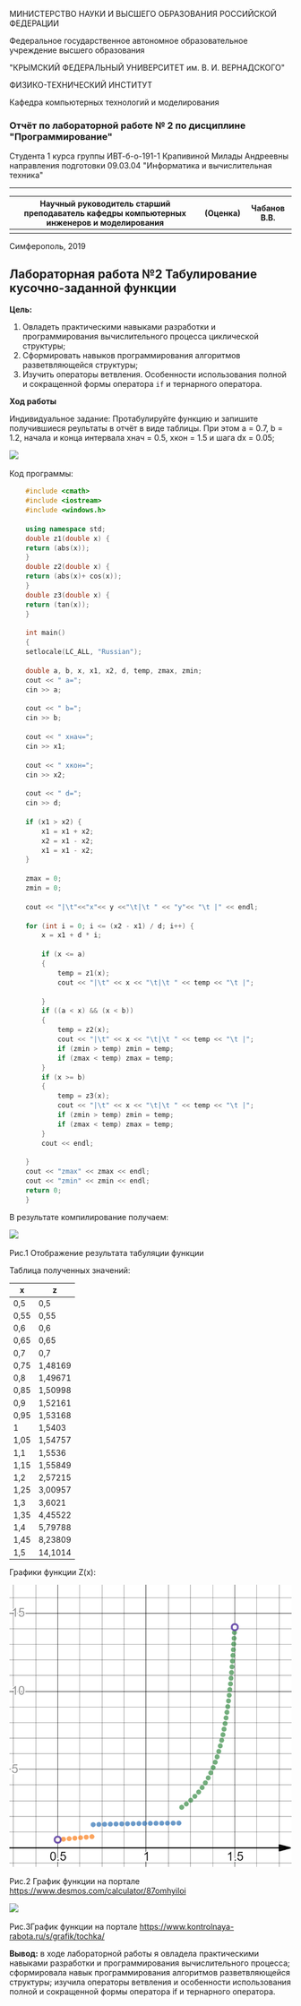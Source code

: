 МИНИСТЕРСТВО НАУКИ И ВЫСШЕГО ОБРАЗОВАНИЯ РОССИЙСКОЙ ФЕДЕРАЦИИ

Федеральное государственное автономное образовательное учреждение высшего образования

"КРЫМСКИЙ ФЕДЕРАЛЬНЫЙ УНИВЕРСИТЕТ им. В. И. ВЕРНАДСКОГО"

ФИЗИКО-ТЕХНИЧЕСКИЙ ИНСТИТУТ

Кафедра компьютерных технологий и моделирования



### Отчёт по лабораторной работе № 2 по дисциплине "Программирование"


Студента 1 курса группы ИВТ-б-о-191-1 Крапивиной Милады Андреевны направления подготовки 09.03.04 "Информатика и вычислительная техника"

***

| Научный руководитель старший преподаватель кафедры компьютерных инженеров и моделирования | (Оценка) | Чабанов В.В. |
| ------------------------------------------------------------ | -------- | ------------ |
|                                                              |          |              |



Симферополь, 2019





## Лабораторная работа №2 Табулирование кусочно-заданной функции
**Цель:**

1. Овладеть практическими навыками разработки и программирования вычислительного процесса циклической структуры;
2. Сформировать навыков программирования алгоритмов разветвляющейся структуры;
3. Изучить операторы ветвления. Особенности использования полной и сокращенной формы оператора `if` и тернарного оператора.

**Ход работы**

Индивидуальное задание:
Протабулируйте функцию и запишите получившиеся реультаты в отчёт в виде таблицы. При этом a = 0.7, b = 1.2, начала и конца интервала хнач = 0.5, xкон = 1.5 и шага dx = 0.05;

![](https://github.com/MiladaKrapivina/LabWorks/blob/master/%D0%9B%D0%B0%D0%B1%D0%BE%D1%80%D0%B0%D1%82%D0%BE%D1%80%D0%BD%D0%B0%D1%8F%20%D1%80%D0%B0%D0%B1%D0%BE%D1%82%D0%B0%20%E2%84%962/Screenshot/%D0%A1%D0%BA%D1%80%D0%B8%D0%BD%D1%88%D0%BE%D1%82%2013-11-2019%20220609.png)

Код программы:

```cpp	
	#include <cmath>
	#include <iostream>
	#include <windows.h>
	
	using namespace std;
	double z1(double x) {
	return (abs(x));
	}
	double z2(double x) {
	return (abs(x)+ cos(x));
	}
	double z3(double x) {
	return (tan(x));
	}
	
	int main()
	{
	setlocale(LC_ALL, "Russian");
	
	double a, b, x, x1, x2, d, temp, zmax, zmin;
	cout << " a=";
	cin >> a;
	
	cout << " b=";
	cin >> b;
	
	cout << " xнач=";
	cin >> x1;
	
	cout << " xкон=";
	cin >> x2;
	
	cout << " d=";
	cin >> d;
	
	if (x1 > x2) {
		x1 = x1 + x2;
		x2 = x1 - x2;
		x1 = x1 - x2;
	}
	
	zmax = 0;
	zmin = 0;
	
	cout << "|\t"<<"x"<< y <<"\t|\t " << "y"<< "\t |" << endl;
	
	for (int i = 0; i <= (x2 - x1) / d; i++) {
		x = x1 + d * i;
	
		if (x <= a)
		{
			temp = z1(x);
			cout << "|\t" << x << "\t|\t " << temp << "\t |";
	
		}
		if ((a < x) && (x < b))
		{
			temp = z2(x);
			cout << "|\t" << x << "\t|\t " << temp << "\t |";
			if (zmin > temp) zmin = temp;
			if (zmax < temp) zmax = temp;
		}
		if (x >= b)
		{
			temp = z3(x);
			cout << "|\t" << x << "\t|\t " << temp << "\t |";
			if (zmin > temp) zmin = temp;
			if (zmax < temp) zmax = temp;
		}
		cout << endl;
		
	}
	cout << "zmax" << zmax << endl;
	cout << "zmin" << zmin << endl;
	return 0;
	}
```


В результате компилирование получаем:

![](https://github.com/MiladaKrapivina/LabWorks/blob/master/%D0%9B%D0%B0%D0%B1%D0%BE%D1%80%D0%B0%D1%82%D0%BE%D1%80%D0%BD%D0%B0%D1%8F%20%D1%80%D0%B0%D0%B1%D0%BE%D1%82%D0%B0%20%E2%84%962/Screenshot/%D0%A1%D0%BA%D1%80%D0%B8%D0%BD%D1%88%D0%BE%D1%82%2003-11-2019%20160956.png)

Рис.1 Отображение результата табуляции функции

Таблица полученных значений:

| x    | z       |
| ---- | ------- |
| 0,5  | 0,5     |
| 0,55 | 0,55    |
| 0,6  | 0,6     |
| 0,65 | 0,65    |
| 0,7  | 0,7     |
| 0,75 | 1,48169 |
| 0,8  | 1,49671 |
| 0,85 | 1,50998 |
| 0,9  | 1,52161 |
| 0,95 | 1,53168 |
| 1    | 1,5403  |
| 1,05 | 1,54757 |
| 1,1  | 1,5536  |
| 1,15 | 1,55849 |
| 1,2  | 2,57215 |
| 1,25 | 3,00957 |
| 1,3  | 3,6021  |
| 1,35 | 4,45522 |
| 1,4  | 5,79788 |
| 1,45 | 8,23809 |
| 1,5  | 14,1014 |

Графики  функции Z(x):

![](https://github.com/MiladaKrapivina/LabWorks/blob/master/Лабораторная%20работа%202/Screenshot/desmos-graph%20(1).png)

Рис.2 График функции на портале https://www.desmos.com/calculator/87omhyiloi

![](https://github.com/MiladaKrapivina/LabWorks/blob/master/%D0%9B%D0%B0%D0%B1%D0%BE%D1%80%D0%B0%D1%82%D0%BE%D1%80%D0%BD%D0%B0%D1%8F%20%D1%80%D0%B0%D0%B1%D0%BE%D1%82%D0%B0%20%E2%84%962/Screenshot/%D0%A1%D0%BA%D1%80%D0%B8%D0%BD%D1%88%D0%BE%D1%82%2006-10-2019%20003924.png)

Рис.3График функции на портале https://www.kontrolnaya-rabota.ru/s/grafik/tochka/

**Вывод:**  в ходе лабораторной работы я овладела практическими навыками разработки и программирования вычислительного процесса; сформировала навык программирования алгоритмов разветвляющейся структуры; изучила операторы ветвления и особенности использования полной и сокращенной формы оператора if  и тернарного оператора.
